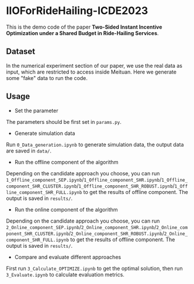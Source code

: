 # IIOForRideHailing-ICDE2023

This is the demo code of the paper **Two-Sided Instant Incentive Optimization under a Shared Budget in Ride-Hailing Services**.

## Dataset

In the numerical experiment section of our paper, we use the real data as input, which are restricted to access inside Meituan. Here we generate some "fake" data to run the code.

## Usage

*  Set the parameter

The parameters should be first set in `params.py`.

* Generate simulation data

Run `0_Data_generation.ipynb` to generate simulation data, the output data are saved in `data/`.

*  Run the offline component of the algorithm

Depending on the candidate approach you choose, you can run `1_Offline_component_SEP.ipynb`/`1_Offline_component_SHR.ipynb`/`1_Offline_component_SHR_CLUSTER.ipynb`/`1_Offline_component_SHR_ROBUST.ipynb`/`1_Offline_component_SHR_FULL.ipynb` to get the results of offline component. The output is saved in `results/`.

*  Run the online component of the algorithm

Depending on the candidate approach you choose, you can run `2_Online_component_SEP.ipynb`/`2_Online_component_SHR.ipynb`/`2_Online_component_SHR_CLUSTER.ipynb`/`2_Online_component_SHR_ROBUST.ipynb`/`2_Online_component_SHR_FULL.ipynb` to get the results of offline component. The output is saved in `results/`.

*  Compare and evaluate different approaches

First run `3_Calculate_OPTIMIZE.ipynb` to get the optimal solution, then run `3_Evaluate.ipynb` to calculate evaluation metrics.
